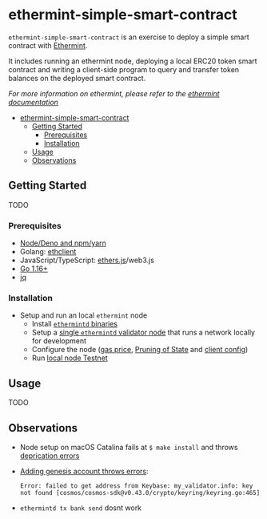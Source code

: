 # ethermint-simple-smart-contract

`ethermint-simple-smart-contract` is an exercise to deploy a simple smart contract with [Ethermint](https://github.com/tharsis/ethermint).

It includes running an ethermint node, deploying a local ERC20 token smart contract and writing a client-side program to query and transfer token balances on the deployed smart contract.

_For more information on ethermint, please refer to the [ethermint documentation](https://ethermint.dev/)_

- [ethermint-simple-smart-contract](#ethermint-simple-smart-contract)
  - [Getting Started](#getting-started)
    - [Prerequisites](#prerequisites)
    - [Installation](#installation)
  - [Usage](#usage)
  - [Observations](#observations)


## Getting Started

TODO

### Prerequisites

- [Node/Deno and npm/yarn](https://nodejs.org/en/download/)
- Golang: [ethclient](http://github.com/ethereum/go-ethereum/ethclient)
- JavaScript/TypeScript: [ethers.js](https://github.com/ethers-io/ethers.js/)/web3.js
- [Go 1.16+](https://golang.org/dl/)
- [jq](https://stedolan.github.io/jq/download/)

### Installation

- Setup and run an local `ethermint` node
  - Install [`ethermintd` binaries](https://ethermint.dev/quickstart/installation.html#install-binaries)
  - Setup a [single `ethermintd` validator node](https://ethermint.dev/guides/localnet/single_node.html#manual-localnet) that runs a network locally for development
  - Configure the node ([gas price](https://ethermint.dev/quickstart/binary.html#configuring-the-node), [Pruning of State](https://medium.com/codechain/ethereums-state-trie-pruning-45ea73ed2c78#:~:text=In%20state%20trie%20pruning%2C%20it,the%20DB%20are%20not%20pruned.) and [client config](https://ethermint.dev/quickstart/binary.html#client-configuration))
  - Run [local node Testnet](https://ethermint.dev/guides/localnet/single_node.html#run-testnet)


## Usage

TODO

## Observations

- Node setup on macOS Catalina fails at ```$ make install``` and throws [deprication errors](https://github.com/tharsis/ethermint/issues/505)


- [Adding genesis account throws errors](https://ethermint.dev/guides/localnet/single_node.html#adding-genesis-accounts):
  ```
  Error: failed to get address from Keybase: my_validator.info: key not found [cosmos/cosmos-sdk@v0.43.0/crypto/keyring/keyring.go:465]
  ```



- `ethermintd tx bank send` dosnt work